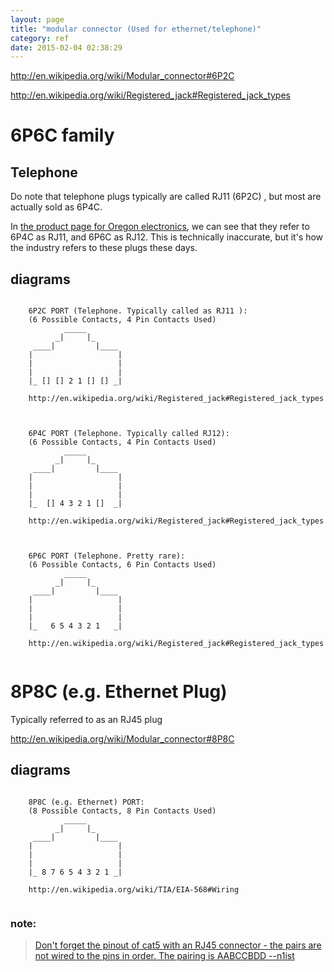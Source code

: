 ```yaml
---
layout: page
title: "modular connector (Used for ethernet/telephone)"
category: ref
date: 2015-02-04 02:38:29
---
```


http://en.wikipedia.org/wiki/Modular_connector#6P2C

http://en.wikipedia.org/wiki/Registered_jack#Registered_jack_types


# 6P6C family

## Telephone

Do note that telephone plugs typically are called RJ11 (6P2C) , but most are actually sold as 6P4C.

In [the product page for Oregon electronics](http://www.oregon-electronics.com/x/home.php?cat=63), we can see that they refer to 6P4C as RJ11, and 6P6C as RJ12. This is technically inaccurate, but it's how the industry refers to these plugs these days.

## diagrams

```ascii-diagram

	6P2C PORT (Telephone. Typically called as RJ11 ):
	(6 Possible Contacts, 4 Pin Contacts Used)
	        _____
	      _|     |_
	 ____|         |____
	|                   |
	|                   |
	|                   |
	|_ [] [] 2 1 [] [] _|
	
	http://en.wikipedia.org/wiki/Registered_jack#Registered_jack_types
	
```

```ascii-diagram

	6P4C PORT (Telephone. Typically called RJ12):
	(6 Possible Contacts, 4 Pin Contacts Used)
	        _____
	      _|     |_
	 ____|         |____
	|                   |
	|                   |
	|                   |
	|_  [] 4 3 2 1 []  _|
		
	http://en.wikipedia.org/wiki/Registered_jack#Registered_jack_types
	
```

```ascii-diagram

	6P6C PORT (Telephone. Pretty rare):
	(6 Possible Contacts, 6 Pin Contacts Used)
	        _____
	      _|     |_
	 ____|         |____
	|                   |
	|                   |
	|                   |
	|_   6 5 4 3 2 1   _|
		
	http://en.wikipedia.org/wiki/Registered_jack#Registered_jack_types
	
```

# 8P8C (e.g. Ethernet Plug)

Typically referred to as an RJ45 plug

http://en.wikipedia.org/wiki/Modular_connector#8P8C

## diagrams

```ascii-diagram

	8P8C (e.g. Ethernet) PORT:
	(8 Possible Contacts, 8 Pin Contacts Used)
	        _____
	      _|     |_
	 ____|         |____
	|                   |
	|                   |
	|                   |
	|_ 8 7 6 5 4 3 2 1 _|
	
	http://en.wikipedia.org/wiki/TIA/EIA-568#Wiring
	
```

### note:

> [Don't forget the pinout of cat5 with an RJ45 connector - the pairs are not wired to the pins in order. The pairing is AABCCBDD --n1ist](http://www.avrfreaks.net/forum/general-ttl-and-power-over-cat5)

